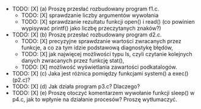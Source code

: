 
* TODO: [X] (a) Proszę przesłać rozbudowany program f1.c.
  * TODO: [X] sprawdzanie liczby argumentów wywołania
  * TODO: [X] sprawdzanie rezultatu funkcji open() i read() (co powinien wypisywać printf() jako liczbę przeczytanych znaków?)
* TODO: [X] (b) Proszę przesłać rozbudowany program d2.c.
  * TODO: [X] precyzyjne sprawdzanie wartości zwracanych przez funkcje, a co za tym idzie podstawową diagnostykę błędów,
  * TODO: [X] jak najwięcej możliwości typu ls, czyli czytanie kolejnych danych zwracanych przez funkcję stat(),
  * TODO: [X]  możliwość wyświetlania zawartości podkatalogów.
* TODO: [X] (c) Jaka jest różnica pomiędzy funkcjami system() a exec() (p2.c)?
* TODO: [X] (d) Jak działa program p3.c? Dlaczego?
* TODO: [X] (e) Proszę otoczyć komentarzem wywołanie funkcji sleep() w p4.c, jak to wpłynie na działanie procesów? Proszę wytłumaczyć.
